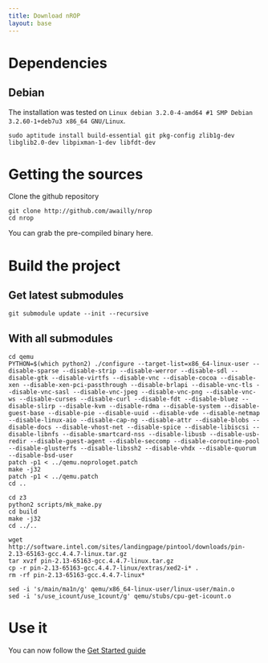 ```yaml
---
title: Download nROP
layout: base
---
```


# Dependencies

## Debian

The installation was tested on `Linux debian 3.2.0-4-amd64 #1 SMP Debian 3.2.60-1+deb7u3 x86_64 GNU/Linux`.

    sudo aptitude install build-essential git pkg-config zlib1g-dev libglib2.0-dev libpixman-1-dev libfdt-dev 

# Getting the sources

Clone the github repository

    git clone http://github.com/awailly/nrop
    cd nrop

You can grab the pre-compiled binary here.

# Build the project

## Get latest submodules

    git submodule update --init --recursive

## With all submodules

    cd qemu
    PYTHON=$(which python2) ./configure --target-list=x86_64-linux-user --disable-sparse --disable-strip --disable-werror --disable-sdl --disable-gtk --disable-virtfs --disable-vnc --disable-cocoa --disable-xen --disable-xen-pci-passthrough --disable-brlapi --disable-vnc-tls --disable-vnc-sasl --disable-vnc-jpeg --disable-vnc-png --disable-vnc-ws --disable-curses --disable-curl --disable-fdt --disable-bluez --disable-slirp --disable-kvm --disable-rdma --disable-system --disable-guest-base --disable-pie --disable-uuid --disable-vde --disable-netmap --disable-linux-aio --disable-cap-ng --disable-attr --disable-blobs --disable-docs --disable-vhost-net --disable-spice --disable-libiscsi --disable-libnfs --disable-smartcard-nss --disable-libusb --disable-usb-redir --disable-guest-agent --disable-seccomp --disable-coroutine-pool --disable-glusterfs --disable-libssh2 --disable-vhdx --disable-quorum --disable-bsd-user
    patch -p1 < ../qemu.noprologet.patch
    make -j32
    patch -p1 < ../qemu.patch
    cd ..

    cd z3
    python2 scripts/mk_make.py
    cd build
    make -j32
    cd ../..

    wget http://software.intel.com/sites/landingpage/pintool/downloads/pin-2.13-65163-gcc.4.4.7-linux.tar.gz
    tar xvzf pin-2.13-65163-gcc.4.4.7-linux.tar.gz
    cp -r pin-2.13-65163-gcc.4.4.7-linux/extras/xed2-i* .
    rm -rf pin-2.13-65163-gcc.4.4.7-linux*

    sed -i 's/main/ma1n/g' qemu/x86_64-linux-user/linux-user/main.o
    sed -i 's/use_icount/use_1count/g' qemu/stubs/cpu-get-icount.o

# Use it

You can now follow the [Get Started guide](http://aurelien.wail.ly/nrop/getstarted)
